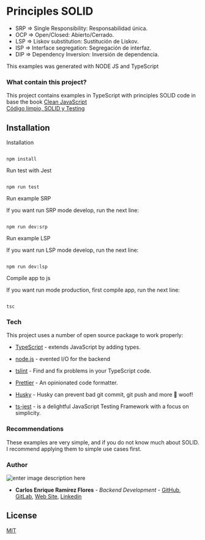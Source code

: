 # Principles SOLID

- SRP => Single Responsibility: Responsabilidad única.
- OCP => Open/Closed: Abierto/Cerrado.
- LSP => Liskov substitution: Sustitución de Liskov.
- ISP => Interface segregation: Segregación de interfaz.
- DIP => Dependency Inversion: Inversión de dependencia.

This examples was generated with NODE JS and TypeScript

### What contain this project?

This project contains examples in TypeScript with principles SOLID code in base the book [Clean JavaScript  
Código limpio, SOLID y Testing](https://softwarecrafters.io/cleancode-solid-testing-js)

## Installation

Installation

```

npm install

```

Run test with Jest

```

npm run test

```

Run example SRP

If you want run SRP mode develop, run the next line:

```

npm run dev:srp

```

Run example LSP

If you want run LSP mode develop, run the next line:

```

npm run dev:lsp

```

Compile app to js

If you want run mode production, first compile app, run the next line:

```

tsc

```

### Tech

This project uses a number of open source package to work properly:

- [TypeScript](https://www.typescriptlang.org/) - extends JavaScript by adding types.

- [node.js](https://nodejs.org/) - evented I/O for the backend

- [tslint](https://eslint.org/) - Find and fix problems in your TypeScript code.

- [Prettier](https://prettier.io/) - An opinionated code formatter.

- [Husky](https://www.npmjs.com/package/husky) - Husky can prevent bad git commit, git push and more 🐶 woof!

- [ts-jest](https://www.npmjs.com/package/ts-jest) - is a delightful JavaScript Testing Framework with a focus on simplicity.

### Recommendations

These examples are very simple, and if you do not know much about SOLID. I recommend applying them to simple use cases first.

### Author

![enter image description here](https://avatars1.githubusercontent.com/u/6466769?s=170&v=4)

- **Carlos Enrique Ramírez Flores** - _Backend Development_ - [GitHub](https://github.com/linuxcarl), [GitLab](https://gitlab.com/linux-carl), [Web Site](https://www.carlosramirezflores.com), [Linkedin](https://www.linkedin.com/in/carlos-enrique-ram%C3%ADrez-flores/)

## License

[MIT](https://choosealicense.com/licenses/mit/)
